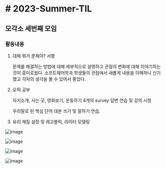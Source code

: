 # # 2023-Summer-TIL

## 모각소 세번째 모임

### 활동내용

1. 대체 뭐가 문제야? 서평

   문제를 해결하는 방법에 대해 세부적으로 설명하고 관점의 변화에 대해 이야기하는 것이 흥미로웠다. 소프트웨어학과 학생들의 관점에서
   새롭게 내용을 이해하니 신기했고 각자의 생각을 볼 수 있어서 좋았다.

2. 오픽 공부

   자기소개, 사는 곳, 영화보기, 운동하기
   4개의 survey 답변 연습 및 강의 시청

   우리말로 된 핵심 단어 대본 쓰기 및 말하기 연습.

3. 유리 재질 설정 및 레고블럭, 라이터 모델링

 ![image](https://github.com/boyeongs2/2023-Summer-TIL/assets/141813066/21c5da06-d668-4318-b456-ded6ae446677)

 ![image](https://github.com/boyeongs2/2023-Summer-TIL/assets/141813066/5c91fcc6-2c91-4a7b-8f15-628214e2da9b)

 ![image](https://github.com/boyeongs2/2023-Summer-TIL/assets/141813066/c9538938-7f8b-4a50-8285-a558e2c95866)

 ![image](https://github.com/boyeongs2/2023-Summer-TIL/assets/141813066/1b8857f2-8614-4bc2-a7eb-7a6dd546c9a7)

   

   
